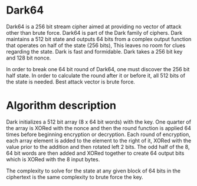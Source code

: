 # Dark64

Dark64 is a 256 bit stream cipher aimed at providing no vector of attack other than brute force.  Dark64 is part of the Dark family of ciphers.  Dark maintains a 512 bit state and outputs 64 bits from a complex output function that operates on half of the state (256 bits),  This leaves no room for clues regarding the state.  Dark is fast and formidable.  Dark takes a 256 bit key and 128 bit nonce.

In order to break one 64 bit round of Dark64, one must discover the 256 bit half state.  In order to calculate the round after it or before it, all 512 bits of the state is needed.  Best attack vector is brute force.

# Algorithm description

Dark initializes a 512 bit array (8 x 64 bit words) with the key.  One quarter of the array is XORed with the nonce and then the round function is applied 64 times before beginning encryption or decryption.  Each round of encryption, each array element is added to the element to the right of it, XORed with the value prior to the addition and then rotated left 2 bits.  The odd half of the 8, 64 bit words are then added and XORed together to create 64 output bits which is XORed with the 8 input bytes.

The complexity to solve for the state at any given block of 64 bits in the ciphertext is the same complexity to brute force the key.
